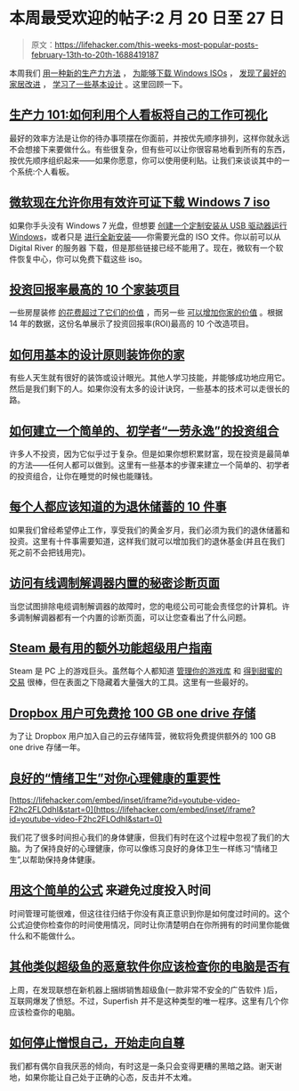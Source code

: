 # 本周最受欢迎的帖子:2 月 20 日至 27 日

> 原文：<https://lifehacker.com/this-weeks-most-popular-posts-february-13th-to-20th-1688419187>

本周我们 [用一种新的生产力方法](https://lifehacker.com/productivity-101-how-to-use-personal-kanban-to-visuali-1687948640) ， [为能够下载 Windows ISOs](http://lifehacker.com/microsoft-now-lets-you-download-windows-7-isos-with-a-v-1688039211) ， [发现了最好的家居改进](http://lifehacker.com/the-10-home-improvement-projects-with-the-highest-retur-1687978686) ， [学习了一些基本设计](http://lifehacker.com/how-to-use-basic-design-principles-to-decorate-your-hom-1687607782) 。这里回顾一下。



## [生产力 101:如何利用个人看板将自己的工作可视化](http://lifehacker.com/productivity-101-how-to-use-personal-kanban-to-visuali-1687948640)

最好的效率方法是让你的待办事项摆在你面前，并按优先顺序排列，这样你就永远不会想接下来要做什么。有些很复杂，但有些可以让你很容易地看到所有的东西，按优先顺序组织起来——如果你愿意，你可以使用便利贴。让我们来谈谈其中的一个系统:个人看板。

## [微软现在允许你用有效许可证下载 Windows 7 iso](http://lifehacker.com/microsoft-now-lets-you-download-windows-7-isos-with-a-v-1688039211)

如果你手头没有 Windows 7 光盘，但想要 [创建一个定制安装](https://lifehacker.com/customize-your-windows-installation-to-create-the-os-of-5894838)[从 USB 驱动器运行 Windows](http://lifehacker.com/how-to-run-a-portable-version-of-windows-from-a-usb-dri-1565509124)，或者只是 [进行全新安装](http://lifehacker.com/how-to-do-a-clean-install-of-windows-without-losing-you-5983652#_ga=1.176259554.618533961.1420307508)——你需要光盘的 ISO 文件。你以前可以从 Digital River 的服务器 下载，但是那些链接已经不能用了。现在，微软有一个软件恢复中心，你可以免费下载这些 iso。

## [投资回报率最高的 10 个家装项目](http://lifehacker.com/the-10-home-improvement-projects-with-the-highest-retur-1687978686)

一些房屋装修 [的花费超过了它们的价值](https://lifehacker.com/home-improvement-projects-that-cost-more-than-theyre-w-1511442981) ，而另一些 [可以增加你家的价值](http://lifehacker.com/the-renovations-that-up-your-homes-value-and-the-ones-803345073) 。根据 14 年的数据，这份名单展示了投资回报率(ROI)最高的 10 个改造项目。

## [如何用基本的设计原则装饰你的家](http://lifehacker.com/how-to-use-basic-design-principles-to-decorate-your-hom-1687607782)

有些人天生就有很好的装饰或设计眼光。其他人学习技能，并能够成功地应用它。然后是我们剩下的人。如果你没有太多的设计诀窍，一些基本的技术可以走很长的路。

## [如何建立一个简单的、初学者“一劳永逸”的投资组合](http://twocents.lifehacker.com/how-to-build-an-easy-beginner-set-and-forget-investm-1686878594)

许多人不投资，因为它似乎过于复杂。但是如果你想积累财富，现在投资是最简单的方法——任何人都可以做到。这里有一些基本的步骤来建立一个简单的、初学者的投资组合，让你在睡觉的时候也能赚钱。

## [每个人都应该知道的为退休储蓄的 10 件事](http://lifehacker.com/top-10-things-everyone-should-know-about-saving-for-ret-1687055516)

如果我们曾经希望停止工作，享受我们的黄金岁月，我们必须为我们的退休储蓄和投资。这里有十件事需要知道，这样我们就可以增加我们的退休基金(并且在我们死之前不会把钱用完)。

## [访问有线调制解调器内置的秘密诊断页面](http://lifehacker.com/access-the-secret-diagnostic-page-built-into-your-cable-1677113809)

当您试图排除电缆调制解调器的故障时，您的电缆公司可能会责怪您的计算机。许多调制解调器都有一个内置的诊断页面，可以让您查看出了什么问题。

## [Steam 最有用的额外功能超级用户指南](http://lifehacker.com/the-power-users-guide-to-steams-most-useful-extra-featu-1687714704)

Steam 是 PC 上的游戏巨头。虽然每个人都知道 [管理你的游戏库](https://lifehacker.com/how-to-keep-your-overflowing-steam-library-neatly-organ-1352077149) 和 [得到甜蜜的交易](http://lifehacker.com/how-to-make-the-most-of-the-steam-summer-sale-735529736) 很棒，但在表面之下隐藏着大量强大的工具。这里有一些最好的。

## [Dropbox 用户可免费抢 100 GB one drive 存储](http://lifehacker.com/dropbox-users-can-grab-100-gb-of-onedrive-storage-for-f-1687001525)

为了让 Dropbox 用户加入自己的云存储阵营，微软将免费提供额外的 100 GB one drive 存储一年。

## [良好的“情绪卫生”对你心理健康的重要性](http://lifehacker.com/the-importance-of-good-emotional-hygiene-for-your-men-1687555184)

 [https://lifehacker.com/embed/inset/iframe?id=youtube-video-F2hc2FLOdhI&start=0](https://lifehacker.com/embed/inset/iframe?id=youtube-video-F2hc2FLOdhI&start=0) 

我们花了很多时间担心我们的身体健康，但我们有时在这个过程中忽视了我们的大脑。为了保持良好的心理健康，你可以像练习良好的身体卫生一样练习“情绪卫生”,以帮助保持身体健康。

## [用这个简单的公式](http://lifehacker.com/avoid-over-committing-your-time-with-this-simple-formul-1687571758) 来避免过度投入时间

时间管理可能很难，但这往往归结于你没有真正意识到你是如何度过时间的。这个公式迫使你检查你的时间使用情况，同时让你清楚明白在你所拥有的时间里你能做什么和不能做什么。

## [其他类似超级鱼的恶意软件你应该检查你的电脑是否有](http://lifehacker.com/the-other-superfish-like-malware-you-should-check-your-1687699988)

上周，在发现联想在新机器上捆绑销售超级鱼(一款非常不安全的广告软件 )后，互联网爆发了愤怒。不过，Superfish 并不是这种类型的唯一程序。这里有几个你应该检查你的电脑。

## [如何停止憎恨自己，开始走向自尊](http://lifehacker.com/how-to-stop-hating-yourself-and-start-down-the-path-to-1688096718)

我们都有偶尔自我厌恶的倾向，有时这是一条只会变得更糟的黑暗之路。谢天谢地，如果你能让自己处于正确的心态，反击并不太难。
